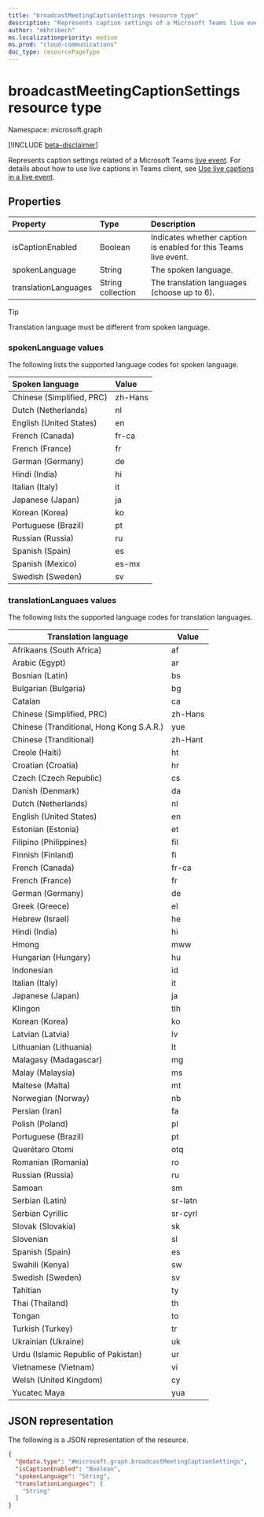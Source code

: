 ```yaml
---
title: "broadcastMeetingCaptionSettings resource type"
description: "Represents caption settings of a Microsoft Teams live event."
author: "mkhribech"
ms.localizationpriority: medium
ms.prod: "cloud-communications"
doc_type: resourcePageType
---
```


# broadcastMeetingCaptionSettings resource type

Namespace: microsoft.graph

[!INCLUDE [beta-disclaimer](../../includes/beta-disclaimer.md)]

Represents caption settings related of a Microsoft Teams [live event](/microsoftteams/teams-live-events/what-are-teams-live-events). For details about how to use live captions in Teams client, see [Use live captions in a live event](https://support.microsoft.com/en-us/office/use-live-captions-in-a-live-event-1d6778d4-6c65-4189-ab13-e2d77beb9e2a).

## Properties

| Property             | Type              | Description                                                     |
|:---------------------|:------------------|:----------------------------------------------------------------|
| isCaptionEnabled     | Boolean           | Indicates whether caption is enabled for this Teams live event. |
| spokenLanguage       | String            | The spoken language.                                            |
| translationLanguages | String collection | The translation languages (choose up to 6).                     |

> [!TIP]
>
> Translation language must be different from spoken language.

### spokenLanguage values

The following lists the supported language codes for spoken language.

| Spoken language           | Value   |
|:--------------------------|:--------|
| Chinese (Simplified, PRC) | zh-Hans |
| Dutch (Netherlands)       | nl      |
| English (United States)   | en      |
| French (Canada)           | fr-ca   |
| French (France)           | fr      |
| German (Germany)          | de      |
| Hindi (India)             | hi      |
| Italian (Italy)           | it      |
| Japanese (Japan)          | ja      |
| Korean (Korea)            | ko      |
| Portuguese (Brazil)       | pt      |
| Russian (Russia)          | ru      |
| Spanish (Spain)           | es      |
| Spanish (Mexico)          | es-mx   |
| Swedish (Sweden)          | sv      |

### translationLanguaes values

The following lists the supported language codes for translation languages.

| Translation language                     | Value   |
|------------------------------------------|---------|
| Afrikaans (South Africa)                 | af      |
| Arabic (Egypt)                           | ar      |
| Bosnian (Latin)                          | bs      |
| Bulgarian (Bulgaria)                     | bg      |
| Catalan                                  | ca      |
| Chinese (Simplified, PRC)                | zh-Hans |
| Chinese (Tranditional, Hong Kong S.A.R.) | yue     |
| Chinese (Tranditional)                   | zh-Hant |
| Creole (Haiti)                           | ht      |
| Croatian (Croatia)                       | hr      |
| Czech (Czech Republic)                   | cs      |
| Danish (Denmark)                         | da      |
| Dutch (Netherlands)                      | nl      |
| English (United States)                  | en      |
| Estonian (Estonia)                       | et      |
| Filipino (Philippines)                   | fil     |
| Finnish (Finland)                        | fi      |
| French (Canada)                          | fr-ca   |
| French (France)                          | fr      |
| German (Germany)                         | de      |
| Greek (Greece)                           | el      |
| Hebrew (Israel)                          | he      |
| Hindi (India)                            | hi      |
| Hmong                                    | mww     |
| Hungarian (Hungary)                      | hu      |
| Indonesian                               | id      |
| Italian (Italy)                          | it      |
| Japanese (Japan)                         | ja      |
| Klingon                                  | tlh     |
| Korean (Korea)                           | ko      |
| Latvian (Latvia)                         | lv      |
| Lithuanian (Lithuania)                   | lt      |
| Malagasy (Madagascar)                    | mg      |
| Malay (Malaysia)                         | ms      |
| Maltese (Malta)                          | mt      |
| Norwegian (Norway)                       | nb      |
| Persian (Iran)                           | fa      |
| Polish (Poland)                          | pl      |
| Portuguese (Brazil)                      | pt      |
| Querétaro Otomi                          | otq     |
| Romanian (Romania)                       | ro      |
| Russian (Russia)                         | ru      |
| Samoan                                   | sm      |
| Serbian (Latin)                          | sr-latn |
| Serbian Cyrillic                         | sr-cyrl |
| Slovak (Slovakia)                        | sk      |
| Slovenian                                | sl      |
| Spanish (Spain)                          | es      |
| Swahili (Kenya)                          | sw      |
| Swedish (Sweden)                         | sv      |
| Tahitian                                 | ty      |
| Thai (Thailand)                          | th      |
| Tongan                                   | to      |
| Turkish (Turkey)                         | tr      |
| Ukrainian (Ukraine)                      | uk      |
| Urdu (Islamic Republic of Pakistan)      | ur      |
| Vietnamese (Vietnam)                     | vi      |
| Welsh (United Kingdom)                   | cy      |
| Yucatec Maya                             | yua     |

## JSON representation

The following is a JSON representation of the resource.
<!-- {
  "blockType": "resource",
  "@odata.type": "microsoft.graph.broadcastMeetingCaptionSettings"
}
-->

``` json
{
  "@odata.type": "#microsoft.graph.broadcastMeetingCaptionSettings",
  "isCaptionEnabled": "Boolean",
  "spokenLanguage": "String",
  "translationLanguages": [
    "String"
  ]
}
```
